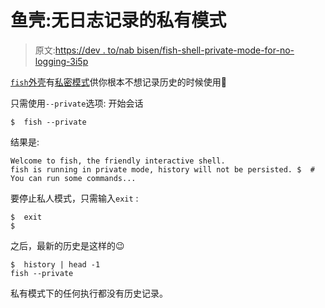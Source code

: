 # 鱼壳:无日志记录的私有模式

> 原文:[https://dev . to/nab bisen/fish-shell-private-mode-for-no-logging-3i5p](https://dev.to/nabbisen/fish-shell-private-mode-for-no-logging-3i5p)

[`fish`外壳](https://fishshell.com/docs/current/index.html)有[私密模式](https://fishshell.com/docs/current/index.html#private-mode)供你根本不想记录历史的时候使用🙂

只需使用`--private`选项:
开始会话

```
$  fish --private 
```

结果是:

```
Welcome to fish, the friendly interactive shell.
fish is running in private mode, history will not be persisted. $  # You can run some commands... 
```

要停止私人模式，只需输入`exit` :

```
$  exit
$ 
```

之后，最新的历史是这样的😉

```
$  history | head -1
fish --private 
```

私有模式下的任何执行都没有历史记录。